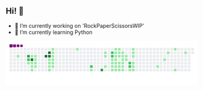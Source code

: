 ## Hi! 👋

- 🔭 I’m currently working on 'RockPaperScissorsWIP'
- 🌱 I’m currently learning Python

![snake gif](https://github.com/mattrich98/mattrich98/blob/output/github-contribution-grid-snake.gif)
